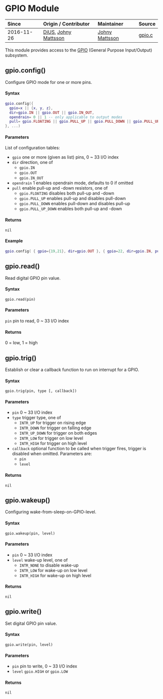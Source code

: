 # GPIO Module
| Since  | Origin / Contributor  | Maintainer  | Source  |
| :----- | :-------------------- | :---------- | :------ |
| 2016-11-26 | [DiUS](https://github.com/DiUS), [Johny Mattsson](https://github.com/jmattsson) | [Johny Mattsson](https://github.com/jmattsson) | [gpio.c](../../../components/modules/gpio.c)|


This module provides access to the [GPIO](https://en.wikipedia.org/wiki/General-purpose_input/output) (General Purpose Input/Output) subsystem.


## gpio.config()
Configure GPIO mode for one or more pins.

#### Syntax
```lua
gpio.config({
  gpio=x || {x, y, z},
  dir=gpio.IN || gpio.OUT || gpio.IN_OUT,
  opendrain= 0 || 1 -- only applicable to output modes
  pull= gpio.FLOATING || gpio.PULL_UP || gpio.PULL_DOWN || gpio.PULL_UP_DOWN
}, ...)
```

#### Parameters
List of configuration tables:

- `gpio` one or more (given as list) pins, 0 ~ 33 I/O index
- `dir` direction, one of
    - `gpio.IN`
    - `gpio.OUT`
    - `gpio.IN_OUT`
- `opendrain` 1 enables opendrain mode, defaults to 0 if omitted
- `pull` enable pull-up and -down resistors, one of
    - `gpio.FLOATING` disables both pull-up and -down
    - `gpio.PULL_UP` enables pull-up and disables pull-down
    - `gpio.PULL_DOWN` enables pull-down and disables pull-up
    - `gpio.PULL_UP_DOWN` enables both pull-up and -down

#### Returns
`nil`

#### Example
```lua
gpio.config( { gpio={19,21}, dir=gpio.OUT }, { gpio=22, dir=gpio.IN, pull=gpio.PULL_UP })
```

## gpio.read()
Read digital GPIO pin value.

#### Syntax
`gpio.read(pin)`

#### Parameters
`pin` pin to read, 0 ~ 33 I/O index

#### Returns
0 = low, 1 = high


## gpio.trig()
Establish or clear a callback function to run on interrupt for a GPIO.

#### Syntax
`gpio.trig(pin, type [, callback])`

#### Parameters
- `pin` 0 ~ 33 I/O index
- `type` trigger type, one of
    - `INTR_UP` for trigger on rising edge
    - `INTR_DOWN` for trigger on falling edge
    - `INTR_UP_DOWN` for trigger on both edges
    - `INTR_LOW` for trigger on low level
    - `INTR_HIGH` for trigger on high level
- `callback` optional function to be called when trigger fires, trigger is disabled when omitted. Parameters are:
    - `pin`
    - `level`

#### Returns
`nil`

## gpio.wakeup()
Configuring wake-from-sleep-on-GPIO-level.

#### Syntax
`gpio.wakeup(pin, level)`

#### Parameters
- `pin` 0 ~ 33 I/O index
- `level` wake-up level, one of
    - `INTR_NONE` to disable wake-up
    - `INTR_LOW` for wake-up on low level
    - `INTR_HIGH` for wake-up on high level

#### Returns
`nil`


## gpio.write()
Set digital GPIO pin value.

#### Syntax
`gpio.write(pin, level)`

#### Parameters
- `pin` pin to write, 0 ~ 33 I/O index
- `level` `gpio.HIGH` or `gpio.LOW`

#### Returns
`nil`
